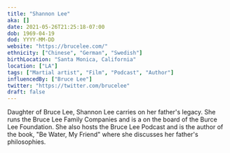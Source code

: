 ```yaml
---
title: "Shannon Lee"
aka: []
date: 2021-05-26T21:25:18-07:00
dob: 1969-04-19
dod: YYYY-MM-DD
website: "https://brucelee.com/"
ethnicity: ["Chinese", "German", "Swedish"]
birthLocation: "Santa Monica, California"
location: ["LA"]
tags: ["Martial artist", "Film", "Podcast", "Author"]
influencedBy: ["Bruce Lee"]
twitter: "https://twitter.com/brucelee"
draft: false
---
```


Daughter of Bruce Lee, Shannon Lee carries on her father's legacy. She runs the Bruce Lee Family Companies and is a on the board of the Burce Lee Foundation. She also hosts the Bruce Lee Podcast and is the author of the book, "Be Water, My Friend" where she discusses her father's philosophies.